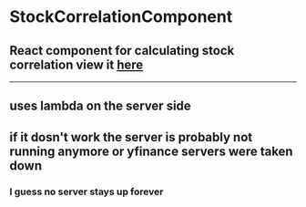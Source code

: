 # StockCorrelationComponent

## React component for calculating stock correlation view it [here](https://StockCorrelationComponent.paulfears.repl.co)
--------------------------------------------------------
## uses lambda on the server side
## if it dosn't work the server is probably not running anymore or yfinance servers were taken down
### I guess no server stays up forever

